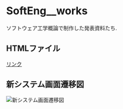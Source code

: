 # SoftEng__works
ソフトウェア工学概論で制作した発表資料たち.  
## HTMLファイル
<a href="http:///fusa-f.github.io/SoftEng__works/login.html" target="_blank">リンク</a>
## 新システム画面遷移図
![新システム画面遷移図](https://fusa-f.github.io/SoftEng__works/%E6%96%B0%E3%82%B7%E3%82%B9%E3%83%86%E3%83%A0%E7%94%BB%E9%9D%A2%E9%81%B7%E7%A7%BB%E5%9B%B3.png)
